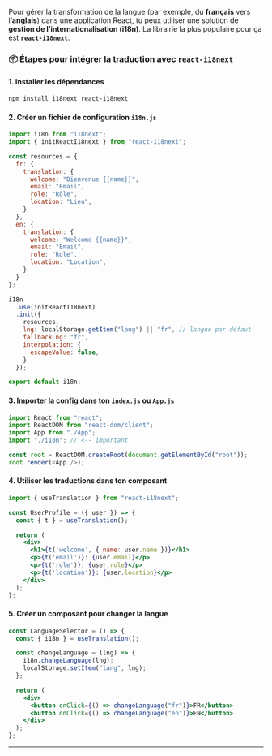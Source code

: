 Pour gérer la transformation de la langue (par exemple, du **français** vers l’**anglais**) dans une application React, tu peux utiliser une solution de **gestion de l’internationalisation (i18n)**. La librairie la plus populaire pour ça est **`react-i18next`**.

### 📦 Étapes pour intégrer la traduction avec `react-i18next`

#### 1. **Installer les dépendances**
```bash
npm install i18next react-i18next
```

#### 2. **Créer un fichier de configuration `i18n.js`**
```js
import i18n from "i18next";
import { initReactI18next } from "react-i18next";

const resources = {
  fr: {
    translation: {
      welcome: "Bienvenue {{name}}",
      email: "Email",
      role: "Rôle",
      location: "Lieu",
    }
  },
  en: {
    translation: {
      welcome: "Welcome {{name}}",
      email: "Email",
      role: "Role",
      location: "Location",
    }
  }
};

i18n
  .use(initReactI18next)
  .init({
    resources,
    lng: localStorage.getItem("lang") || "fr", // langue par défaut
    fallbackLng: "fr",
    interpolation: {
      escapeValue: false,
    }
  });

export default i18n;
```

#### 3. **Importer la config dans ton `index.js` ou `App.js`**
```js
import React from "react";
import ReactDOM from "react-dom/client";
import App from "./App";
import "./i18n"; // <-- important

const root = ReactDOM.createRoot(document.getElementById("root"));
root.render(<App />);
```

#### 4. **Utiliser les traductions dans ton composant**
```jsx
import { useTranslation } from "react-i18next";

const UserProfile = ({ user }) => {
  const { t } = useTranslation();

  return (
    <div>
      <h1>{t('welcome', { name: user.name })}</h1>
      <p>{t('email')}: {user.email}</p>
      <p>{t('role')}: {user.role}</p>
      <p>{t('location')}: {user.location}</p>
    </div>
  );
};
```

#### 5. **Créer un composant pour changer la langue**
```jsx
const LanguageSelector = () => {
  const { i18n } = useTranslation();

  const changeLanguage = (lng) => {
    i18n.changeLanguage(lng);
    localStorage.setItem("lang", lng);
  };

  return (
    <div>
      <button onClick={() => changeLanguage("fr")}>FR</button>
      <button onClick={() => changeLanguage("en")}>EN</button>
    </div>
  );
};
```

---



